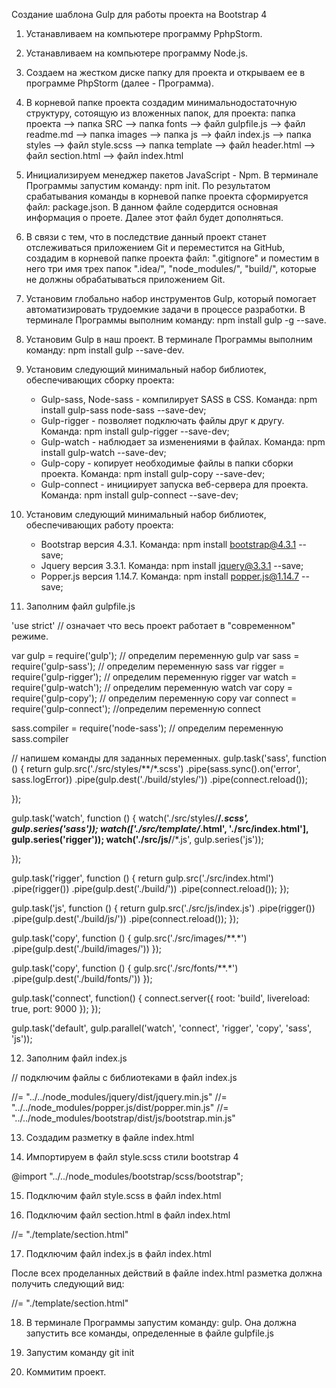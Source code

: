 Создание шаблона Gulp для работы проекта на Bootstrap 4
1. Устанавливаем на компьютере программу PphpStorm.
2. Устанавливаем на компьютере программу Node.js.
3. Создаем на жестком диске папку для проекта и открываем ее в программе PhpStorm (далее - Программа).
4. В корневой папке проекта создадим минимальнодостаточную структуру, сотоящую из вложенных папок, для проекта:
	папка проекта --> папка SRC --> папка fonts
		      --> файл gulpfile.js
		      --> файл readme.md
				    --> папка images
				    --> папка js	--> файл index.js
				    --> папка styles	--> файл style.scss
				    --> папка template	--> файл header.html
							--> файл section.html
				    --> файл index.html

					
5. Инициализируем менеджер пакетов JavaScript - Npm. В терминале Программы запустим команду: npm init. По результатом срабатывания команды в корневой папке проекта сформируется файл: package.json. В данном файле содердится основная информация о проете. Далее этот файл будет дополняться.
6. В связи с тем, что в последствие данный проект станет отслеживаться приложением Git и переместится на GitHub, создадим в корневой папке проекта файл: ".gitignore" и поместим в него три имя трех папок ".idea/", "node_modules/", "build/", которые не должны обрабатываться приложением Git.
7. Установим глобально набор инструментов Gulp, который помогает автоматизировать трудоемкие задачи в процессе разработки. В терминале Программы выполним команду: npm install gulp -g --save.
8. Установим Gulp в наш проект. В терминале Программы выполним команду: npm install gulp --save-dev.
9. Установим следующий минимальный набор библиотек, обеспечивающих сборку проекта:
	- Gulp-sass, Node-sass - компилирует SASS в CSS. Команда: npm install gulp-sass node-sass --save-dev;
	- Gulp-rigger - позволяет подключать файлы друг к другу. Команда: npm install gulp-rigger --save-dev;
	- Gulp-watch - наблюдает за изменениями в файлах. Команда: npm install gulp-watch --save-dev;
	- Gulp-copy - копирует необходимые файлы в папки сборки проекта. Команда: npm install gulp-copy --save-dev;
	- Gulp-connect - инициирует запуска веб-сервера для проекта. Команда: npm install gulp-connect --save-dev;
10. Установим следующий минимальный набор библиотек, обеспечивающих работу проекта:
	- Bootstrap версия 4.3.1. Команда: npm install bootstrap@4.3.1 --save;
	- Jquery версия 3.3.1. Команда: npm install jquery@3.3.1 --save;
	- Popper.js версия 1.14.7. Команда: npm install popper.js@1.14.7 --save;
11. Заполним файл gulpfile.js

'use strict' // означает что весь проект работает в "современном" режиме.

var gulp = require('gulp'); // определим переменную gulp
var sass = require('gulp-sass'); // определим переменную sass
var rigger = require('gulp-rigger'); // определим переменную rigger
var watch = require('gulp-watch'); // определим переменную watch
var copy = require('gulp-copy'); // определим переменную copy
var connect = require('gulp-connect'); //определим переменную connect

sass.compiler = require('node-sass'); // определим переменную sass.compiler

// напишем команды для заданных переменных.
gulp.task('sass', function () {
    return gulp.src('./src/styles/**/*.scss')
        .pipe(sass.sync().on('error', sass.logError))
        .pipe(gulp.dest('./build/styles/'))
        .pipe(connect.reload());

});

gulp.task('watch', function () {
    watch('./src/styles/**/*.scss', gulp.series('sass'));
    watch(['./src/template/*.html', './src/index.html'], gulp.series('rigger'));
    watch('./src/js/**/*.js', gulp.series('js'));

});

gulp.task('rigger', function () {
    return gulp.src('./src/index.html')
        .pipe(rigger())
        .pipe(gulp.dest('./build/'))
        .pipe(connect.reload());
});

gulp.task('js', function () {
    return gulp.src('./src/js/index.js')
        .pipe(rigger())
        .pipe(gulp.dest('./build/js/'))
        .pipe(connect.reload());
});

gulp.task('copy', function () {
    gulp.src('./src/images/**.*')
        .pipe(gulp.dest('./build/images/'))
});

gulp.task('copy', function () {
    gulp.src('./src/fonts/**.*')
        .pipe(gulp.dest('./build/fonts/'))
});

gulp.task('connect', function() {
    connect.server({
        root: 'build',
        livereload: true,
        port: 9000
    });
});

gulp.task('default', gulp.parallel('watch', 'connect', 'rigger', 'copy', 'sass', 'js'));

12. Заполним файл index.js

// подключим файлы с библиотеками в файл index.js

//= "../../node_modules/jquery/dist/jquery.min.js"
//= "../../node_modules/popper.js/dist/popper.min.js"
//= "../../node_modules/bootstrap/dist/js/bootstrap.min.js"

13. Создадим разметку в файле index.html

<!doctype html>
<html lang="ru">
<head>
    <meta charset="UTF-8">
    <meta name="viewport"
          content="width=device-width, user-scalable=no, initial-scale=1.0, maximum-scale=1.0, minimum-scale=1.0">
    <meta http-equiv="X-UA-Compatible" content="ie=edge">
    <title>Document</title>
</head>
<body>

</body>
</html>

14. Импортируем в файл style.scss стили bootstrap 4

@import "../../node_modules/bootstrap/scss/bootstrap";

15. Подключим файл style.scss в файл index.html

<head>
<link rel="stylesheet" href="./styles/style.css">
</head>

16. Подключим файл section.html в файл index.html

<body>
//= "./template/section.html"
</body>

17. Подключим файл index.js в файл index.html

<body>
<script src="js/index.js"></script>
</body>

После всех проделанных действий в файле index.html разметка должна получить следующий вид:

<!doctype html>
<html lang="ru">
<head>
    <meta charset="UTF-8">
    <meta name="viewport"
          content="width=device-width, user-scalable=no, initial-scale=1.0, maximum-scale=1.0, minimum-scale=1.0">
    <meta http-equiv="X-UA-Compatible" content="ie=edge">
    <title>Document</title>
    <link rel="stylesheet" href="./styles/style.css">
</head>
<body>

//= "./template/section.html"

<script src="js/index.js"></script>
</body>
</html>

18. В терминале Программы запустим команду: gulp. Она должна запустить все команды, определенные в файле gulpfile.js

19. Запустим команду git init

20. Коммитим проект.
